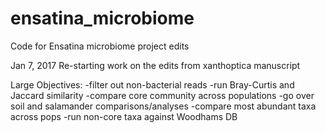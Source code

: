 # ensatina_microbiome
Code for Ensatina microbiome project edits

Jan 7, 2017
Re-starting work on the edits from xanthoptica manuscript

Large Objectives:
-filter out non-bacterial reads
-run Bray-Curtis and Jaccard similarity
-compare core community across populations
-go over soil and salamander comparisons/analyses
-compare most abundant taxa across pops
-run non-core taxa against Woodhams DB
